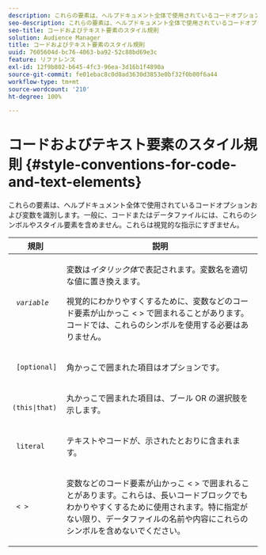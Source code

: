```yaml
---
description: これらの要素は、ヘルプドキュメント全体で使用されているコードオプションおよび変数を識別します。一般に、コードまたはデータファイルには、これらのシンボルやスタイル要素を含めません。これらは視覚的な指示にすぎません。
seo-description: これらの要素は、ヘルプドキュメント全体で使用されているコードオプションおよび変数を識別します。一般に、コードまたはデータファイルには、これらのシンボルやスタイル要素を含めません。これらは視覚的な指示にすぎません。
seo-title: コードおよびテキスト要素のスタイル規則
solution: Audience Manager
title: コードおよびテキスト要素のスタイル規則
uuid: 7605604d-bc76-4063-ba92-52c88bd69e3c
feature: リファレンス
exl-id: 12f9b802-b645-4fc3-96ea-3d16b1f4890a
source-git-commit: fe01ebac8c0d0ad3630d3853e0bf32f0b00f6a44
workflow-type: tm+mt
source-wordcount: '210'
ht-degree: 100%

---
```


# コードおよびテキスト要素のスタイル規則 {#style-conventions-for-code-and-text-elements}

これらの要素は、ヘルプドキュメント全体で使用されているコードオプションおよび変数を識別します。一般に、コードまたはデータファイルには、これらのシンボルやスタイル要素を含めません。これらは視覚的な指示にすぎません。

<table id="table_EBEF9490D90041BD8B7ABE3AF1AF35B6"> 
 <thead> 
  <tr> 
   <th colname="col1" class="entry"> 規則 </th> 
   <th colname="col2" class="entry"> 説明 </th> 
  </tr> 
 </thead>
 <tbody> 
  <tr> 
   <td colname="col1"> <p> <code> <i>variable</i> </code> </p> </td> 
   <td colname="col2"> <p>変数は<i>イタリック体</i>で表記されます。変数名を適切な値に置き換えます。 </p> <p>視覚的にわかりやすくするために、変数などのコード要素が山かっこ &lt; &gt; で囲まれることがあります。コードでは、これらのシンボルを使用する必要はありません。 </p> </td> 
  </tr> 
  <tr> 
   <td colname="col1"> <p> <code> [optional]</code> </p> </td> 
   <td colname="col2"> <p>角かっこで囲まれた項目はオプションです。 </p> </td> 
  </tr> 
  <tr> 
   <td colname="col1"> <p> <code> (this|that) </code> </p> </td> 
   <td colname="col2"> <p>丸かっこで囲まれた項目は、ブール <span class="wintitle">OR</span> の選択肢を示します。 </p> </td> 
  </tr> 
  <tr> 
   <td colname="col1"> <p> <code> literal</code> </p> </td> 
   <td colname="col2"> <p>テキストやコードが、示されたとおりに含まれます。 </p> </td> 
  </tr> 
  <tr> 
   <td colname="col1"> <p> <code> &lt; &gt;</code> </p> </td> 
   <td colname="col2"> <p>変数などのコード要素が山かっこ &lt; &gt; で囲まれることがあります。これらは、長いコードブロックでもわかりやすくするために使用されます。特に指定がない限り、データファイルの名前や内容にこれらのシンボルを含めないでください。 </p> </td> 
  </tr> 
 </tbody> 
</table>
